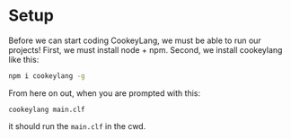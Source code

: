 # Setup
Before we can start coding CookeyLang, we must be able to run our projects!
First, we must install node + npm.
Second, we install cookeylang like this:
```sh
npm i cookeylang -g
```
From here on out, when you are prompted with this:
```
cookeylang main.clf
```

it should run the `main.clf` in the cwd.
